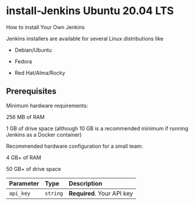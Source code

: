 # install-Jenkins Ubuntu 20.04 LTS
How to install Your Own Jenkins

Jenkins installers are available for several Linux distributions like 

- Debian/Ubuntu

- Fedora

- Red Hat/Alma/Rocky

## Prerequisites

Minimum hardware requirements:

256 MB of RAM

1 GB of drive space (although 10 GB is a recommended minimum if running Jenkins as a Docker container)

Recommended hardware configuration for a small team:

4 GB+ of RAM

50 GB+ of drive space

| Parameter | Type     | Description                |
| :-------- | :------- | :------------------------- |
| `api_key` | `string` | **Required**. Your API key |